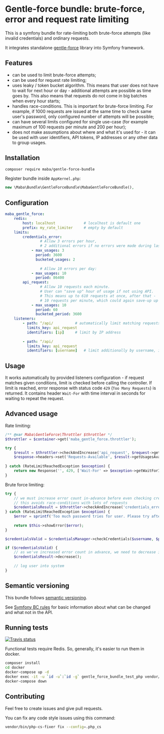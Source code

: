# Gentle-force bundle: brute-force, error and request rate limiting

This is a symfony bundle for rate-limiting both brute-force attempts
(like invalid credentials) and ordinary requests.

It integrates standalone [gentle-force](https://github.com/mariusbalcytis/gentle-force) library
into Symfony framework.

## Features

- can be used to limit brute-force attempts;
- can be used for request rate limiting;
- uses leaky / token bucket algorithm. This means that user does not have to wait
for next hour or day - additional attempts are possible as time goes by. This
also means that requests do not come in big batches when every hour starts;
- handles race-conditions. This is important for brute-force limiting. For example,
if 1000 requests are issued at the same time to check same user's password, only
configured number of attempts will be possible;
- can have several limits configured for single use-case (for example maximum of
100 requests per minute and 200 per hour);
- does not make assumptions about where and what it's used for - it can be used
with user identifiers, API tokens, IP addresses or any other data to group usages.

## Installation

```bash
composer require maba/gentle-force-bundle
```

Register bundle inside `AppKernel.php`:

```php
new \Maba\Bundle\GentleForceBundle\MabaGentleForceBundle(),
```

## Configuration

```yaml
maba_gentle_force:
    redis:
        host: localhost             # localhost is default one
        prefix: my_rate_limiter     # empty by default
    limits:
        credentials_error:
                # Allow 3 errors per hour,
                # 2 additional errors if no errors were made during last hour:
            - max_usages: 3
              period: 3600
              bucketed_usages: 2
          
                # Allow 10 errors per day:
            - max_usages: 10
              period: 86400
        api_request:
                # Allow 10 requests each minute.
                # User can "save up" hour of usage if not using API.
                # This means up to 610 requests at once, after that - 
                # 10 requests per minute, which could again save-up up to 610.
            - max_usages: 10
              period: 60
              bucketed_period: 3600
    listeners:
        - path: ^/api/          # automatically limit matching requests
          limits_key: api_request
          identifiers: [ip]     # limit by IP address
          
        - path: ^/api/
          limits_key: api_request
          identifiers: [username]   # limit additionally by username, if available
```

## Usage

It works automatically by provided listeners configuration - if request matches
given conditions, limit is checked before calling the controller. If limit is reached,
error response with status code `429` (`Too Many Requests`) is returned. It contains
header `Wait-For` with time interval in seconds for waiting to repeat the request.

## Advanced usage

Rate limiting:

```php
/** @var Maba\GentleForce\Throttler $throttler */
$throttler = $container->get('maba_gentle_force.throttler');

try {
    $result = $throttler->checkAndIncrease('api_request', $request->getClientIp());
    $response->headers->set('Requests-Available', $result->getUsagesAvailable());
    
} catch (RateLimitReachedException $exception) {
    return new Response('', 429, ['Wait-For' => $exception->getWaitForInSeconds()]);
}
```

Brute force limiting:

```php
try {
    // we must increase error count in-advance before even checking credentials
    // this avoids race-conditions with lots of requests
    $credentialsResult = $throttler->checkAndIncrease('credentials_error', $username);
} catch (RateLimitReachedException $exception) {
    $error = sprintf('Too much password tries for user. Please try after %s seconds', $exception->getWaitForInSeconds());
    
    return $this->showError($error);
}

$credentialsValid = $credentialsManager->checkCredentials($username, $password);

if ($credentialsValid) {
    // as we've increased error count in advance, we need to decrease it if everything went fine
    $credentialsResult->decrease();
    
    // log user into system
}
```

## Semantic versioning

This bundle follows [semantic versioning](http://semver.org/spec/v2.0.0.html).

See [Symfony BC rules](http://symfony.com/doc/current/contributing/code/bc.html) for basic
information about what can be changed and what not in the API.

## Running tests

[![Travis status](https://travis-ci.org/mariusbalcytis/gentle-force-bundle.svg?branch=master)](https://travis-ci.org/mariusbalcytis/gentle-force-bundle)

Functional tests require Redis. So, generally, it's easier to run them in docker.

```bash
composer install
cd docker
docker-compose up -d
docker exec -it -u `id -u`:`id -g` gentle_force_bundle_test_php vendor/bin/phpunit
docker-compose down
```

## Contributing

Feel free to create issues and give pull requests.

You can fix any code style issues using this command:

```bash
vendor/bin/php-cs-fixer fix --config=.php_cs
```
